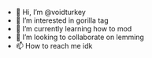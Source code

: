 - 👋 Hi, I’m @voidturkey
- 👀 I’m interested in gorilla tag
- 🌱 I’m currently learning how to mod 
- 💞️ I’m looking to collaborate on lemming
- 📫 How to reach me  idk 

<!---
voidturkey/voidturkey is a ✨ special ✨ repository because its `README.md` (this file) appears on your GitHub profile.
You can click the Preview link to take a look at your changes.
--->
